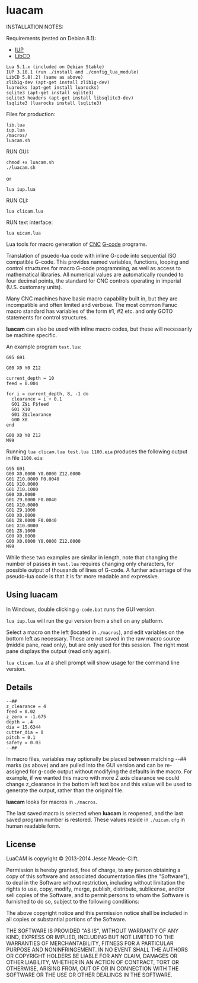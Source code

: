 luacam
======

INSTALLATION NOTES:

Requirements (tested on Debian 8.1):

* [IUP](http://webserver2.tecgraf.puc-rio.br/iup/)
* [LibCD](http://webserver2.tecgraf.puc-rio.br/cd/)
```
Lua 5.1.x (included on Debian Stable)
IUP 3.10.1 (run ./install and ./config_lua_module)
LibCD 5.8(.2) (same as above)
zlib1g-dev (apt-get install zlib1g-dev)
luarocks (apt-get install luarocks)
sqlite3 (apt-get install sqlite3)
sqlite3 headers (apt-get install libsqlite3-dev)
lsqlite3 (luarocks install lsqlite3)
```

Files for production:
```
lib.lua
iup.lua
/macros/
luacam.sh
```

RUN GUI:

```
chmod +x luacam.sh
./luacam.sh
```
or
```
lua iup.lua
```

RUN CLI:

```
lua clicam.lua
```

RUN text interface:
```
lua uicam.lua
```

Lua tools for macro generation of [CNC](http://en.wikipedia.org/wiki/Numerical_control) [G-code](http://en.wikipedia.org/wiki/G-code) programs.

Translation of psuedo-lua code with inline G-code into sequential ISO compatible G-code. This provides named variables, functions, looping and control structures for macro G-code programming, as well as access to mathematical libraries. All numerical values are automatically rounded to four decimal points, the standard for CNC controls operating in imperial (U.S. customary units).

Many CNC machines have basic macro capability built in, but they are incompatible and often limited and verbose. The most common Fanuc macro standard has variables of the form #1, #2 etc. and only GOTO statements for control structures. 

__luacam__ can also be used with inline macro codes, but these will necessarily be machine specific.

An example program `test.lua`:

```  
G95 G91

G00 X0 Y0 Z12

current_depth = 10
feed = 0.004

for i = current_depth, 8, -1 do
  clearance = i + 0.1
  G01 Z$i F$feed
  G01 X10
  G01 Z$clearance
  G00 X0
end

G00 X0 Y0 Z12
M99
```
Running `lua clicam.lua test.lua 1100.eia` produces the following output in file `1100.eia`:
```
G95 G91
G00 X0.0000 Y0.0000 Z12.0000
G01 Z10.0000 F0.0040
G01 X10.0000
G01 Z10.1000
G00 X0.0000
G01 Z9.0000 F0.0040
G01 X10.0000
G01 Z9.1000
G00 X0.0000
G01 Z8.0000 F0.0040
G01 X10.0000
G01 Z8.1000
G00 X0.0000
G00 X0.0000 Y0.0000 Z12.0000
M99
```

While these two examples are similar in length, note that changing the number of passes in `test.lua` requires changing only characters, for possible output of thousands of lines of G-code. A further advantage of the pseudo-lua code is that it is far more readable and expressive.

Using luacam
------------

In Windows, double clicking `g-code.bat` runs the GUI version.

`lua iup.lua` will run the gui version from a shell on any platform.

Select a macro on the left (located in `./macros`), and edit variables on the bottom left as necessary. These are not saved in the raw macro source (middle pane, read only), but are only used for this session. The right most pane displays the output (read only again).

`lua clicam.lua` at a shell prompt will show usage for the command line version.

Details
--------

```
--##
z_clearance = 4
feed = 0.02
z_zero = -1.675
depth = .4
dia = 15.6344
cutter_dia = 0
pitch = 0.1
safety = 0.03
--##
```

In macro files, variables may optionally be placed between matching --## marks (as above) and are pulled into the GUI version and can be re-assigned for g-code output without modifying the defaults in the macro. For example, if we wanted this macro with more Z axis clearance we could change z_clearance in the bottom left text box and this value will be used to generate the output, rather than the original file.

__luacam__ looks for macros in `./macros`.

The last saved macro is selected when __luacam__ is reopened, and the last saved program number is restored. These values reside in `./uicam.cfg` in human readable form.

License	
----------------------------

LuaCAM is copyright © 2013-2014 Jesse Meade-Clift.

Permission is hereby granted, free of charge, to any person obtaining a copy of this software and associated documentation files (the "Software"), to deal in the Software without restriction, including without limitation the rights to use, copy, modify, merge, publish, distribute, sublicense, and/or sell copies of the Software, and to permit persons to whom the Software is furnished to do so, subject to the following conditions:

The above copyright notice and this permission notice shall be included in all copies or substantial portions of the Software.

THE SOFTWARE IS PROVIDED "AS IS", WITHOUT WARRANTY OF ANY KIND, EXPRESS OR IMPLIED, INCLUDING BUT NOT LIMITED TO THE WARRANTIES OF MERCHANTABILITY, FITNESS FOR A PARTICULAR PURPOSE AND NONINFRINGEMENT. IN NO EVENT SHALL THE AUTHORS OR COPYRIGHT HOLDERS BE LIABLE FOR ANY CLAIM, DAMAGES OR OTHER LIABILITY, WHETHER IN AN ACTION OF CONTRACT, TORT OR OTHERWISE, ARISING FROM, OUT OF OR IN CONNECTION WITH THE SOFTWARE OR THE USE OR OTHER DEALINGS IN THE SOFTWARE.
